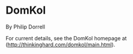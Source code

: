 DomKol
======

By Philip Dorrell

For current details, see the DomKol homepage at (http://thinkinghard.com/domkol/main.html).
